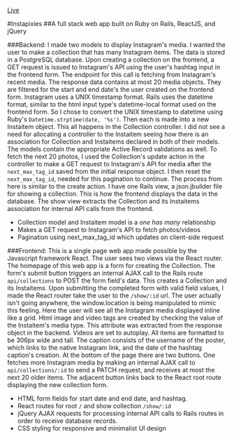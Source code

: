[Live](http://www.instapixies.herokuapp.com)

#Instapixies
##A full stack web app built on Ruby on Rails, ReactJS, and jQuery

###Backend:
I made two models to display Instagram's media. I wanted the user to make a collection that has many Instagram items. The data is stored in a PostgreSQL database. Upon creating a collection on the frontend, a GET request is issued to Instagram's API using the user's hashtag input in the frontend form. The endpoint for this call is fetching from Instagram's recent media. The response data contains at most 20 media objects. They are filtered for the start and end date's the user created on the frontend form. Instagram uses a UNIX timestamp format. Rails uses the datetime format, similar to the html input type's datetime-local format used on the frontend form. So I chose to convert the UNIX timestamp to datetime using Ruby's `Datetime.strptime(date, '%s')`. Then each is made into a new Instaitem object. This all happens in the Collection controller. I did not see a need for allocating a controller to the Instaitem seeing how there is an association for Collection and Instaitems declared in both of their models. The models contain the appropriate Active Record validations as well. To fetch the next 20 photos, I used the Collection's update action in the controller to make a GET request to Instagram's API for media after the `next_max_tag_id` saved from the initial response object. I then reset the `next_max_tag_id`, needed for this pagination to continue. The process from here is similar to the create action. I have one Rails view, a json.jbuilder file for showing a collection. This is how the frontend displays the data in the database. The show view extracts the Collection and its Instaitems association for internal API calls from the frontend.

* Collection model and Instaitem model is a _one has many_ relationship
* Makes a GET request to Instagram's API to fetch photos/videos
* Pagination using next_max_tag_id which updates on client-side request

###Frontend:
This is a single page web app made possible by the Javascript framework React. The user sees two views via the React router. The homepage of this web app is a form for creating the Collection. The form's submit button triggers an internal AJAX call to the Rails route `api/collections` to POST the form field's data. This creates a Collection and its Instaitems. Upon submitting the completed form with valid field values, I made the React router take the user to the `/show/:id` url. The user actually isn't going anywhere, the window.location is being manipulated to mimic this feeling. Here the user will see all the Instagram media displayed inline like a grid. Html image and video tags are created by checking the value of the Instaitem's media type. This attribute was extracted from the response object in the backend. Videos are set to autoplay. All items are formatted to be 306px wide and tall. The caption consists of the username of the poster, which links to the native Instagram link, and the date of the hashtag caption's creation. At the bottom of the page there are two buttons. One fetches more Instagram media by making an internal AJAX call to `api/collections/:id` to send a PATCH request, and receives at most the next 20 older items. The adjacent button links back to the React root route displaying the new collection form.

* HTML form fields for start date and end date, and hashtag.
* React routes for root `/` and show collection `/show/:id`
* jQuery AJAX requests for processing internal API calls to Rails routes in order to receive database records.
* CSS styling for responsive and minimalist UI design
